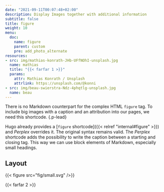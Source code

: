 ```yaml
---
date: "2021-09-11T00:07:48+02:00"
description: Display Images together with additional information
subtitle: false
title: figure
weight: 10
menu:
  doc:
    name: figure
    parent: custom
    pre: add_photo_alternate
resources:
- src: img/mathias-konrath-JHb-UFfNOhI-unsplash.jpg
  name: mathias
  title: "{{< farfar 1 >}}"
  params:
    attr: Mathias Konrath / Unsplash
    attrlink: https://unsplash.com/@konni
- src: img/beau-swierstra-Ndz-4phqtlg-unsplash.jpg
  name: beau  
---
```


There is no Markdown counterpart for the complex HTML `figure` tag. To include big images with a caption and an attribution into our pages, we need this shortcode.
{.p-lead} <!--more-->

Hugo already provides a [`figure` shortcode]({{< relref "internal#figure" >}}) and _Perplex_ overrides it. The original syntax remains valid. The _Perplex_ shortcode adds the possibility to write the caption between a starting and closing tag. This way we can use block elements of Markdown, especially small headings.


## Layout

{{< figure src="fig/small.svg" />}}

{{< farfar 2 >}}
